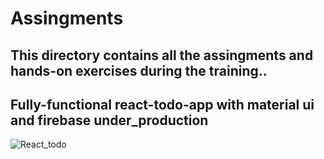 # Assingments
## This directory contains all the assingments and hands-on exercises during the training..
## Fully-functional react-todo-app with material ui and firebase under_production
![React_todo](https://user-images.githubusercontent.com/29150079/96680992-22828a00-1394-11eb-84e2-cba95160d348.JPG)
